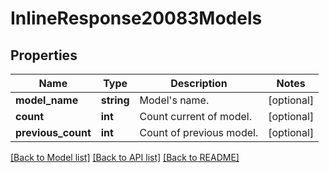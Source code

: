 # InlineResponse20083Models

## Properties
Name | Type | Description | Notes
------------ | ------------- | ------------- | -------------
**model_name** | **string** | Model&#39;s name. | [optional] 
**count** | **int** | Count current of model. | [optional] 
**previous_count** | **int** | Count of previous model. | [optional] 

[[Back to Model list]](../README.md#documentation-for-models) [[Back to API list]](../README.md#documentation-for-api-endpoints) [[Back to README]](../README.md)


